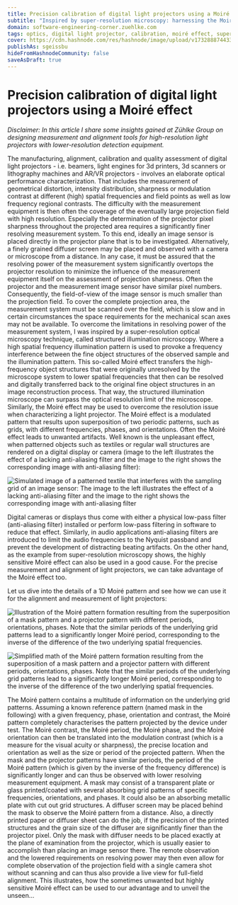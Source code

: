 ```yaml
---
title: Precision calibration of digital light projectors using a Moiré effect
subtitle: "Inspired by super-resolution microscopy: harnessing the Moiré effect for precision alignment and calibration of digital light projectors"
domain: software-engineering-corner.zuehlke.com
tags: optics, digital light projector, calibration, moiré effect, super-resolution
cover: https://cdn.hashnode.com/res/hashnode/image/upload/v1732888744339/n2T03yjCA.jpg?auto=format
publishAs: sgeissbu
hideFromHashnodeCommunity: false
saveAsDraft: true
---
```


# Precision calibration of digital light projectors using a Moiré effect

_Disclaimer: In this article I share some insights gained at Zühlke Group on designing measurement and alignment tools for high-resolution light projectors with lower-resolution detection equipment._

The manufacturing, alignment, calibration and quality assessment of digital light projectors - i.e. beamers, light engines for 3d printers, 3d scanners or lithography machines and AR/VR projectors - involves an elaborate optical performance characterization. 
That includes the measurement of geometrical distortion, intensity distribution, sharpness or modulation contrast at different (high) spatial frequencies and field points as well as low frequency regional contrasts. 
The difficulty with the measurement equipment is then often the coverage of the eventually large projection field with high resolution. 
Especially the determination of the projector pixel sharpness throughout the projected area requires a significantly finer resolving measurement system. 
To this end, ideally an image sensor is placed directly in the projector plane that is to be investigated. 
Alternatively, a finely grained diffuser screen may be placed and observed with a camera or microscope from a distance. 
In any case, it must be assured that the resolving power of the measurement system significantly overtops the projector resolution to minimize the influence of the measurement equipment itself on the assessment of projection sharpness. 
Often the projector and the measurement image sensor have similar pixel numbers. 
Consequently, the field-of-view of the image sensor is much smaller than the projection field. 
To cover the complete projection area, the measurement system must be scanned over the field, which is slow and in certain circumstances the space requirements for the mechanical scan axes may not be available.
To overcome the limitations in resolving power of the measurement system, I was inspired by a super-resolution optical microscopy technique, called structured illumination microscopy. 
Where a high spatial frequency illumination pattern is used to provoke a frequency interference between the fine object structures of the observed sample and the illumination pattern. 
This so-called Moiré effect transfers the high-frequency object structures that were originally unresolved by the microscope system to lower spatial frequencies that then can be resolved and digitally transferred back to the original fine object structures in an image reconstruction process. 
That way, the structured illumination microscope can surpass the optical resolution limit of the microscope. 
Similarly, the Moiré effect may be used to overcome the resolution issue when characterizing a light projector.
The Moiré effect is a modulated pattern that results upon superposition of two periodic patterns, such as grids, with different frequencies, phases, and orientations. 
Often the Moiré effect leads to unwanted artifacts. 
Well known is the unpleasant effect, when patterned objects such as textiles or regular wall structures are rendered on a digital display or camera (image to the left illustrates the effect of a lacking anti-aliasing filter and the image to the right shows the corresponding image with anti-aliasing filter):

![Simulated image of a patterned textile that interferes with the sampling grid of an image sensor: The image to the left illustrates the effect of a lacking anti-aliasing filter and the image to the right shows the corresponding image with anti-aliasing filter](https://cdn.hashnode.com/res/hashnode/image/upload/v1748590410347/A_ayVSasV.png?auto=format)

Digital cameras or displays thus come with either a physical low-pass filter (anti-aliasing filter) installed or perform low-pass filtering in software to reduce that effect. 
Similarly, in audio applications anti-aliasing filters are introduced to limit the audio frequencies to the Nyquist passband and prevent the development of distracting beating artifacts. 
On the other hand, as the example from super-resolution microscopy shows, the highly sensitive Moiré effect can also be used in a good cause. 
For the precise measurement and alignment of light projectors, we can take advantage of the Moiré effect too. 

Let us dive into the details of a 1D Moiré pattern and see how we can use it for the alignment and measurement of light projectors:

![Illustration of the Moiré pattern formation resulting from the superposition of a mask pattern and a projector pattern with different periods, orientations, phases. Note that the similar periods of the underlying grid patterns lead to a significantly longer Moiré period, corresponding to the inverse of the difference of the two underlying spatial frequencies.](https://cdn.hashnode.com/res/hashnode/image/upload/v1748594805873/GAQr35Jun.png?auto=format)

![Simplified math of the Moiré pattern formation resulting from the superposition of a mask pattern and a projector pattern with different periods, orientations, phases. Note that the similar periods of the underlying grid patterns lead to a significantly longer Moiré period, corresponding to the inverse of the difference of the two underlying spatial frequencies.](https://cdn.hashnode.com/res/hashnode/image/upload/v1748594823450/YCtbea4ht.PNG?auto=format)

The Moiré pattern contains a multitude of information on the underlying grid patterns. 
Assuming a known reference pattern (named mask in the following) with a given frequency, phase, orientation and contrast, the Moiré pattern completely characterises the pattern projected by the device under test. 
The Moiré contrast, the Moiré period, the Moiré phase, and the Moiré orientation can then be translated into the modulation contrast (which is a measure for the visual acuity or sharpness), the precise location and orientation as well as the size or period of the projected pattern. 
When the mask and the projector patterns have similar periods, the period of the Moiré pattern (which is given by the inverse of the frequency difference) is significantly longer and can thus be observed with lower resolving measurement equipment. 
A mask may consist of a transparent plate or glass printed/coated with several absorbing grid patterns of specific frequencies, orientations, and phases. 
It could also be an absorbing metallic plate with cut out grid structures. 
A diffuser screen may be placed behind the mask to observe the Moiré pattern from a distance. 
Also, a directly printed paper or diffuser sheet can do the job, if the precision of the printed structures and the grain size of the diffuser are significantly finer than the projector pixel. 
Only the mask with diffuser needs to be placed exactly at the plane of examination from the projector, which is usually easier to accomplish than placing an image sensor there. 
The remote observation and the lowered requirements on resolving power may then even allow for complete observation of the projection field with a single camera shot without scanning and can thus also provide a live view for full-field alignment. 
This illustrates, how the sometimes unwanted but highly sensitive Moiré effect can be used to our advantage and to unveil the unseen…
